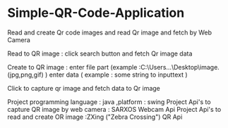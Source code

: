 # Simple-QR-Code-Application
Read and create Qr code images and read Qr image and fetch by Web Camera

Read to QR image : click search button and fetch Qr image data

Create to QR image : enter file part (example :C:\Users\...\Desktop\image.(jpg,png,gif) )
                     enter data ( example : some string to inputtext )
                     
Click to capture qr image and fetch data to Qr image

Project programming language : java ,platform : swing
Project Api's to capture QR image by web camera : SARXOS Webcam Api
Project Api's to read and create OR image  :ZXing ("Zebra Crossing") QR Api

